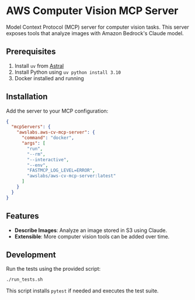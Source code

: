 # AWS Computer Vision MCP Server

Model Context Protocol (MCP) server for computer vision tasks. This server exposes tools that analyze images with Amazon Bedrock's Claude model.

## Prerequisites

1. Install `uv` from [Astral](https://docs.astral.sh/uv/getting-started/installation/)
2. Install Python using `uv python install 3.10`
3. Docker installed and running

## Installation

Add the server to your MCP configuration:

```json
{
  "mcpServers": {
    "awslabs.aws-cv-mcp-server": {
      "command": "docker",
      "args": [
        "run",
        "--rm",
        "--interactive",
        "--env",
        "FASTMCP_LOG_LEVEL=ERROR",
        "awslabs/aws-cv-mcp-server:latest"
      ]
    }
  }
}
```

## Features

- **Describe Images**: Analyze an image stored in S3 using Claude.
- **Extensible**: More computer vision tools can be added over time.

## Development

Run the tests using the provided script:

```bash
./run_tests.sh
```

This script installs `pytest` if needed and executes the test suite.
